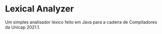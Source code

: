 # Lexical Analyzer
Um simples analisador léxico feito em Java para a cadeira de Compiladores da Unicap 2021.1.
